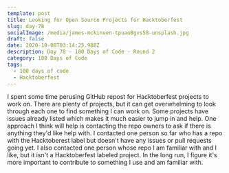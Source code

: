 ```yaml
---
template: post
title: Looking for Open Source Projects for Hacktoberfest
slug: day-78
socialImage: /media/james-mckinven-tpuao8gvs58-unsplash.jpg
draft: false
date: 2020-10-08T03:14:25.988Z
description: Day 78 - 100 Days of Code - Round 2
category: 100 Days of Code
tags:
  - 100 days of code
  - Hacktoberfest
---
```

I spent some time perusing GitHub repost for Hacktoberfest projects to work on. There are plenty of projects, but it can get overwhelming to look through each one to find something I can work on. Some projects have issues already listed which makes it much easier to jump in and help. One approach I think will help is contacting the repo owners to ask if there is anything they'd like help with. I contacted one person so far who has a repo with the Hacktoberest label but doesn't have any issues or pull requests going yet. I also contacted one person whose repo I am familiar with and I like, but it isn't a Hacktoberfest labeled project. In the long run, I figure it's more important to contribute to something I use and am familiar with.